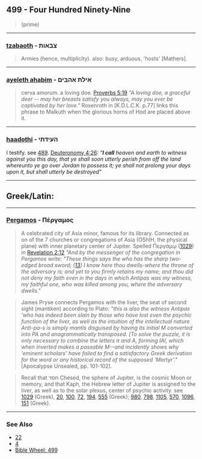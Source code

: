 ## 499 - Four Hundred Ninety-Nine
> (prime)

---

### [tzabaoth](/keys/TzBAVTh) - צבאות
> Armies (hence, multiplicity). also: busy, arduous, 'hosts' [Mathers].

---

### [ayeleth ahabim](/keys/AILTh.AHBIM) - אילת אהבים
> cerva amorum. a loving doe. [Proverbs 5:19](http://biblehub.com/proverbs/5-19.htm) *"A loving doe, a graceful deer -- may her breasts satisfy you always, may you ever be captivated by her love."* Rosenroth in [K.D.L.C.K. p.77] links this phrase to Malkuth when the glorious horns of Hod are placed above it.

---

### [haadothi](/keys/HOIDThI) - העידתי
I testify. see [489](489). [Deuteronomy 4:26](https://biblehub.com/deuteronomy/4-26.htm): *"**I call** heaven and earth to witness against you this day, that ye shall soon utterly perish from off the land whereunto ye go over Jordan to possess it; ye shall not prolong your days upon it, but shall utterly be destroyed"*

---

## Greek/Latin:

---

### [Pergamos](/greek?word=pergamos) - Πέργαμoς
> A celebrated city of Asia minor, famous for its library. Connected as on of the 7 churches or congregations of Asia (OShIH, the physical plane) with inner planetary center of Jupiter. Spelled Περγάμῳ ([1029](1029)) in [Revelation 2:12](http://biblehub.com/revelation/2-12.htm) *"And by the messenger of the congregation in Pergamos write: "These things says the who has the sharp two-edged broad sword; ([13](http://biblehub.com/revelation/2-13.htm)) I know here thou dwells-where the throne of the adversary is; and yet to you firmly retains my name; and thou did not deny my faith even in the days in which Antipas was my witness, my faithful one, who was killed among you, where the adversary dwells."*

> James Pryse connects Pergamos with the liver, the seat of second sight (mantiken) according to Plato: *"this is also the witness Antipas 'who has indeed been slain by those who have lost even the psychic function of the liver, as well as the intuition of the intellectual nature. Anti-pa-s is simply mantis disguised by having its initial M converted into PA and anagrammatically transposed. [To solve the puzzle, it is only necessary to combine the letters π and A, forming IAI, which when inverted makes a passable M--and incidently shows why 'eminent scholars' have failed to find a satisfactory Greek derivation for the word or any historical record of the supposed 'Martyr'."* [Apocalypse Unsealed, pp. 101-102].

> Recall that חסד Chesed, the sphere of Jupiter, is the cosmic Moon or memory, and that Kaph, the Hebrew letter of Jupiter is assigned to the liver, as well as to the solar plexus, center of psychic activity. see [1029](1029) (Greek), [20](20), [100](100), [72](72), [194](194), [555](555) (Greek); [980](980), [798](798), [1105](1105), [570](570), [1096](1096), [151](151) (Greek).

---

### See Also

- [22](22)
- [4](4)
- [Bible Wheel: 499](https://www.biblewheel.com//GR/GR_Database.php?SearchBy_Gematria=499)

